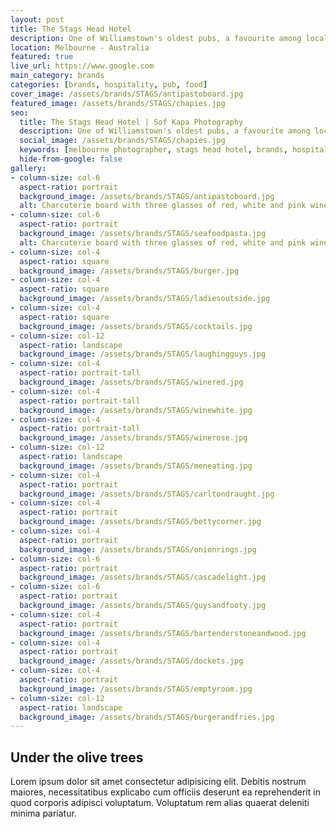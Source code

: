 ```yaml
---
layout: post
title: The Stags Head Hotel
description: One of Williamstown's oldest pubs, a favourite among locals for afterwork drinks
location: Melbourne - Australia
featured: true
live_url: https://www.google.com
main_category: brands 
categories: [brands, hospitality, pub, food]
cover_image: /assets/brands/STAGS/antipastoboard.jpg
featured_image: /assets/brands/STAGS/chapies.jpg
seo:
  title: The Stags Head Hotel | Sof Kapa Photography
  description: One of Williamstown's oldest pubs, a favourite among locals for afterwork drinks
  social_image: /assets/brands/STAGS/chapies.jpg
  keywords: [melbourne photographer, stags head hotel, brands, hospitality, pub, food]
  hide-from-google: false 
gallery:
- column-size: col-6
  aspect-ratio: portrait
  background_image: /assets/brands/STAGS/antipastoboard.jpg
  alt: Charcuterie board with three glasses of red, white and pink wine
- column-size: col-6
  aspect-ratio: portrait
  background_image: /assets/brands/STAGS/seafoodpasta.jpg
  alt: Charcuterie board with three glasses of red, white and pink wine
- column-size: col-4
  aspect-ratio: square
  background_image: /assets/brands/STAGS/burger.jpg
- column-size: col-4
  aspect-ratio: square
  background_image: /assets/brands/STAGS/ladiesoutside.jpg
- column-size: col-4
  aspect-ratio: square
  background_image: /assets/brands/STAGS/cocktails.jpg
- column-size: col-12
  aspect-ratio: landscape
  background_image: /assets/brands/STAGS/laughingguys.jpg
- column-size: col-4
  aspect-ratio: portrait-tall
  background_image: /assets/brands/STAGS/winered.jpg
- column-size: col-4
  aspect-ratio: portrait-tall
  background_image: /assets/brands/STAGS/winewhite.jpg
- column-size: col-4
  aspect-ratio: portrait-tall
  background_image: /assets/brands/STAGS/winerose.jpg
- column-size: col-12
  aspect-ratio: landscape
  background_image: /assets/brands/STAGS/meneating.jpg
- column-size: col-4
  aspect-ratio: portrait
  background_image: /assets/brands/STAGS/carltondraught.jpg
- column-size: col-4
  aspect-ratio: portrait
  background_image: /assets/brands/STAGS/bettycorner.jpg
- column-size: col-4
  aspect-ratio: portrait
  background_image: /assets/brands/STAGS/onionrings.jpg
- column-size: col-6
  aspect-ratio: portrait
  background_image: /assets/brands/STAGS/cascadelight.jpg
- column-size: col-6
  aspect-ratio: portrait
  background_image: /assets/brands/STAGS/guysandfooty.jpg
- column-size: col-4
  aspect-ratio: portrait
  background_image: /assets/brands/STAGS/bartenderstoneandwood.jpg
- column-size: col-4
  aspect-ratio: portrait
  background_image: /assets/brands/STAGS/dockets.jpg
- column-size: col-4
  aspect-ratio: portrait
  background_image: /assets/brands/STAGS/emptyroom.jpg
- column-size: col-12
  aspect-ratio: landscape
  background_image: /assets/brands/STAGS/burgerandfries.jpg
---
```


## Under the olive trees

Lorem ipsum dolor sit amet consectetur adipisicing elit. Debitis nostrum maiores, necessitatibus explicabo cum officiis deserunt ea reprehenderit in quod corporis adipisci voluptatum. Voluptatum rem alias quaerat deleniti minima pariatur.

